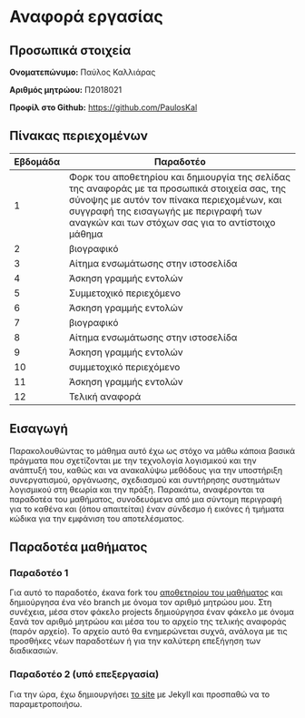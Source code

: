# Αναφορά εργασίας


## Προσωπικά στοιχεία

**Ονοματεπώνυμο:** Παύλος Καλλιάρας

**Αριθμός μητρώου:** Π2018021

**Προφίλ στο Github:** https://github.com/PaulosKal


## Πίνακας περιεχομένων

| Εβδομάδα | Παραδοτέο |
| --- | --- |
| 1 | Φορκ του αποθετηρίου και δημιουργία της σελίδας της αναφοράς με τα προσωπικά στοιχεία σας, της σύνοψης με αυτόν τον πίνακα περιεχομένων, και συγγραφή της εισαγωγής με περιγραφή των αναγκών και των στόχων σας για το αντίστοιχο μάθημα |
| 2 | βιογραφικό |
| 3 | Αίτημα ενσωμάτωσης στην ιστοσελίδα |
| 4 | Άσκηση γραμμής εντολών |
| 5 | Συμμετοχικό περιεχόμενο |
| 6 | Άσκηση γραμμής εντολών |
| 7 | βιογραφικό |
| 8 | Αίτημα ενσωμάτωσης στην ιστοσελίδα |
| 9 | Άσκηση γραμμής εντολών |
| 10 | συμμετοχικό περιεχόμενο |
| 11 | Άσκηση γραμμής εντολών |
| 12 | Τελική αναφορά |


## Εισαγωγή

Παρακολουθώντας το μάθημα αυτό έχω ως στόχο να μάθω κάποια βασικά πράγματα που σχετίζονται με την τεχνολογία λογισμικού και την ανάπτυξή του, καθώς και να ανακαλύψω μεθόδους για την υποστήριξη συνεργατισμού, οργάνωσης, σχεδιασμού και συντήρησης συστημάτων λογισμικού στη θεωρία και την πράξη. Παρακάτω, αναφέρονται τα παραδοτέα του μαθήματος, συνοδευόμενα από μια σύντομη περιγραφή για το καθένα και (όπου απαιτείται) έναν σύνδεσμο ή εικόνες ή τμήματα κώδικα για την εμφάνιση του αποτελέσματος.



## Παραδοτέα μαθήματος


### Παραδοτέο 1

Για αυτό το παραδοτέο, έκανα fork του [αποθετηρίου του μαθήματος](https://github.com/courses-ionio/sw) και δημιούργησα ένα νέο branch με όνομα τον αριθμό μητρώου μου. Στη συνέχεια, μέσα στον φάκελο projects δημιούργησα έναν φάκελο με όνομα ξανά τον αριθμό μητρώου και μέσα του το αρχείο της τελικής αναφοράς (παρόν αρχείο). Το αρχείο αυτό θα ενημερώνεται συχνά, ανάλογα με τις προσθήκες νέων παραδοτέων ή για την καλύτερη επεξήγηση των διαδικασιών.

### Παραδοτέο 2 (υπό επεξεργασία)

Για την ώρα, έχω δημιουργήσει [το site](https://pauloskal.github.io/cv-resume/) με Jekyll και προσπαθώ να το παραμετροποιήσω.
